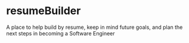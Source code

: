 # resumeBuilder
A place to help build by resume, keep in mind future goals, and plan the next steps in becoming a Software Engineer
